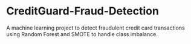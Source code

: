 # CreditGuard-Fraud-Detection
A machine learning project to detect fraudulent credit card transactions using Random Forest and SMOTE to handle class imbalance.

